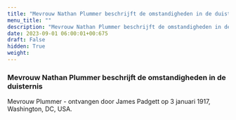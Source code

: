 ```yaml
---
title: "Mevrouw Nathan Plummer beschrijft de omstandigheden in de duisternis"
menu_title: ""
description: "Mevrouw Nathan Plummer beschrijft de omstandigheden in de duisternis"
date: 2023-09-01 06:00:01+00:675
draft: False
hidden: True
weight:
---
```

### Mevrouw Nathan Plummer beschrijft de omstandigheden in de duisternis

Mevrouw Plummer - ontvangen door James Padgett op 3 januari 1917, Washington, DC, USA.
